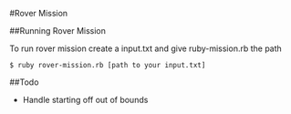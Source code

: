 #Rover Mission

##Running Rover Mission

To run rover mission create a input.txt and give ruby-mission.rb the path

```
$ ruby rover-mission.rb [path to your input.txt]
```

##Todo

* Handle starting off out of bounds
